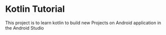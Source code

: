 <h1>Kotlin Tutorial</h1>
<p>This project is to learn kotlin to build new Projects on Android application in the Android Studio</p>
